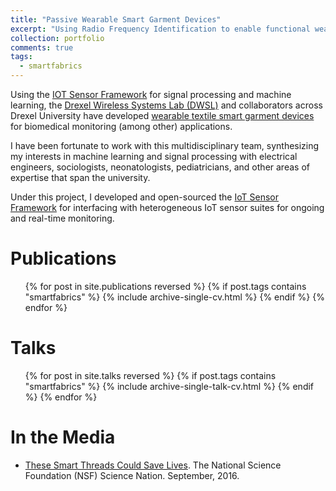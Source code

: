 ```yaml
---
title: "Passive Wearable Smart Garment Devices"
excerpt: "Using Radio Frequency Identification to enable functional wearable devices"
collection: portfolio
comments: true
tags:
  - smartfabrics
---
```


Using the [IOT Sensor Framework](/software/iotframework/) for signal processing and machine learning, the [Drexel Wireless Systems Lab (DWSL)](https://wireless.ece.drexel.edu) and collaborators across Drexel University have developed [wearable textile smart garment devices](https://research.coe.drexel.edu/ece/dwsl/research/biomedical-smart-textiles/) for biomedical monitoring (among other) applications.  

I have been fortunate to work with this multidisciplinary team, synthesizing my interests in machine learning and signal processing with electrical engineers, sociologists, neonatologists, pediatricians, and other areas of expertise that span the university.  

Under this project, I developed and open-sourced the [IoT Sensor Framework](/software/iotframework/) for interfacing with heterogeneous IoT sensor suites for ongoing and real-time monitoring.

# Publications
<ul>{% for post in site.publications reversed %}
  {% if post.tags contains "smartfabrics" %}
    {% include archive-single-cv.html %}
  {% endif %}
{% endfor %}</ul>

# Talks
<ul>{% for post in site.talks reversed %}
  {% if post.tags contains "smartfabrics" %}
    {% include archive-single-talk-cv.html %}
  {% endif %}
{% endfor %}</ul>

# In the Media
* [These Smart Threads Could Save Lives](/posts/2016/09/sciencenation).  The National Science Foundation (NSF) Science Nation.  September, 2016.
